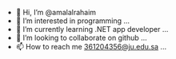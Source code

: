 - 👋 Hi, I’m @amalalrahaim
- 👀 I’m interested in programming  ...
- 🌱 I’m currently learning .NET app developer ...
- 💞️ I’m looking to collaborate on github ...
- 📫 How to reach me 361204356@ju.edu.sa ...

<!---
amalalrahaim/amalalrahaim is a ✨ special ✨ repository because its `README.md` (this file) appears on your GitHub profile.
You can click the Preview link to take a look at your changes.
--->
